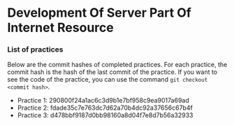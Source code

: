 # Development Of Server Part Of Internet Resource

### List of practices
Below are the commit hashes of completed practices.
For each practice, the commit hash is the hash of the last commit of the practice. 
If you want to see the code of the practice, you can use the command `git checkout <commit hash>`.

- Practice 1: 290800f24a1ac6c3d9b1e7bf958c9ea9017a69ad
- Practice 2: fdade35c7e763dc7d62a70b4dc92a37656c67b4f
- Practice 3: d478bbf9187d0bb98160a8d04f7e8d7b56a32933